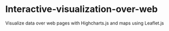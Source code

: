 # Interactive-visualization-over-web

Visualize data over web pages with Highcharts.js and maps using Leaflet.js